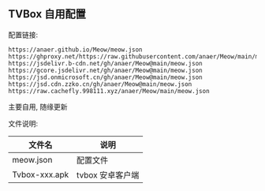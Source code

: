 ## TVBox 自用配置

配置链接:

```
https://anaer.github.io/Meow/meow.json
https://ghproxy.net/https://raw.githubusercontent.com/anaer/Meow/main/meow.json
https://jsdelivr.b-cdn.net/gh/anaer/Meow@main/meow.json
https://gcore.jsdelivr.net/gh/anaer/Meow@main/meow.json
https://jsd.onmicrosoft.cn/gh/anaer/Meow@main/meow.json
https://jsd.cdn.zzko.cn/gh/anaer/Meow@main/meow.json
https://raw.cachefly.998111.xyz/anaer/Meow/main/meow.json
```

主要自用, 随缘更新

文件说明:

| 文件名        | 说明               |
| ------------- | ------------------ |
| meow.json     | 配置文件             |
| Tvbox-xxx.apk | tvbox 安卓客户端   |
